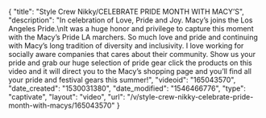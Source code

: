 {
    "title": "Style Crew Nikky\/CELEBRATE PRIDE MONTH WITH MACY’S",
    "description": "In celebration of Love, Pride and Joy. Macy’s joins the Los Angeles Pride.\nIt was a huge honor and privilege to capture this moment with the Macy’s Pride LA marchers. So much love and pride and continuing with Macy’s long tradition of diversity and inclusivity. I love working for socially aware companies that cares about their community. Show us your pride and grab our huge selection of pride gear click the products on this video and it will direct you to the Macy’s shopping page and you’ll find all your pride and festival gears this summer!",
    "videoid": "165043570",
    "date_created": "1530031380",
    "date_modified": "1546466776",
    "type": "captivate",
    "layout": "video",
    "url": "\/v\/style-crew-nikky-celebrate-pride-month-with-macys\/165043570"
}